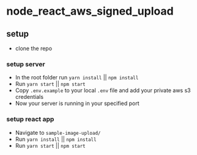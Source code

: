 # node_react_aws_signed_upload

## setup

- clone the repo

### setup server

- In the root folder run `yarn install` || `npm install`
- Run `yarn start` || `npm start`
- Copy `.env.example` to your local `.env` file and add your private aws s3 credentials
- Now your server is running in your specified port

### setup react app

- Navigate to `sample-image-upload/`
- Run `yarn install` || `npm install`
- Run `yarn start` || `npm start`
